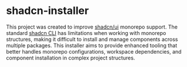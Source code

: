 # shadcn-installer

This project was created to improve [shadcn/ui](https://github.com/shadcn-ui/ui) monorepo support. The standard [shadcn CLI](https://ui.shadcn.com/docs/cli) has limitations when working with monorepo structures, making it difficult to install and manage components across multiple packages. This installer aims to provide enhanced tooling that better handles monorepo configurations, workspace dependencies, and component installation in complex project structures.
